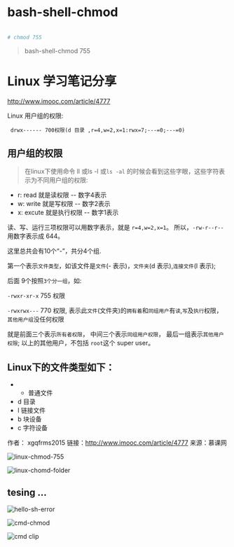 # bash-shell-chmod

```sh
    
# chmod 755
```


> bash-shell-chmod 755




# Linux 学习笔记分享

http://www.imooc.com/article/4777

Linux 用户组的权限:

` drwx------ 700权限(d 目录 ,r=4,w=2,x=1:rwx=7;---=0;---=0)`

## 用户组的权限

> 在linux下使用命令 ll 或ls -l 或`ls -al` 的时候会看到这些字眼，这些字符表示为不同用户组的权限:

* r: read 就是读权限 -- 数字4表示
* w: write 就是写权限 -- 数字2表示
* x: excute 就是执行权限 -- 数字1表示

读、写、运行三项权限可以用数字表示，就是 `r=4,w=2,x=1`。
所以，`-rw-r--r--` 用数字表示成 644。

这里总共会有10个“-”，共分4个组.

第一个表示`文件类型`，如该文件是`文件`(- 表示)，`文件夹`(d 表示),`连接文件`(l 表示);

后面 9个按照`3个分一组`，如:

`-rwxr-xr-x`  755 权限

`-rwxrwx---` 770 权限,
表示此`文件`(文件夹)的`拥有着`和`同组用户`有`读`,`写`及`执行`权限，
`其他用户组`没任何权限

就是前面三个表示`所有者权限`，
中间三个表示`同组用户权限`，
最后一组表示`其他用户权限`;
以上的其他用户，不包括 `root`这个 super user。

## Linux下的文件类型如下：

* - 普通文件
* d 目录
* l 链接文件
* b 块设备
* c 字符设备



作者： xgqfrms2015 
链接：http://www.imooc.com/article/4777
来源：慕课网


![linux-chmod-755](https://user-images.githubusercontent.com/18028768/26973351-aad01b90-4d48-11e7-9911-59dcd44a8f61.png)

![linux-chomd-folder](https://user-images.githubusercontent.com/18028768/26973352-aad08aa8-4d48-11e7-8b6f-2e461130c3e9.png)




## tesing ...



![hello-sh-error](https://user-images.githubusercontent.com/18028768/26973349-aacdae78-4d48-11e7-8cc8-45ca293e665e.png)


![cmd-chmod](https://user-images.githubusercontent.com/18028768/26973406-fb12ca1c-4d48-11e7-9fc0-7fe8e4f9d734.png)


![cmd clip](https://user-images.githubusercontent.com/18028768/26973350-aace0d50-4d48-11e7-9db3-ad3d07559a77.png)



